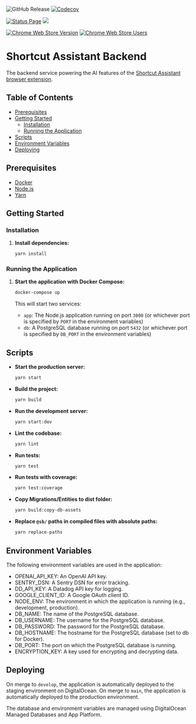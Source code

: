 ![GitHub Release](https://img.shields.io/github/v/release/JensAstrup/shortcut-assistant-backend?style=for-the-badge)
[![Codecov](https://img.shields.io/codecov/c/github/JensAstrup/shortcut-assistant-backend?style=for-the-badge&link=https%3A%2F%2Fapp.codecov.io%2Fgh%2FJensAstrup%2Fshortcut-assistant-backend)](https://app.codecov.io/gh/JensAstrup/shortcut-assistant-backend)

[![Status Page](https://img.shields.io/website?style=for-the-badge&url=https%3A%2F%2Fstatus.jensastrup.io%2F&label=Status%20Page)](https://status.jensastrup.io/)
![](https://api.checklyhq.com/v1/badges/checks/e8b42215-cec2-4553-9318-dc7ec168005a?style=for-the-badge&theme=dark&responseTime=true)

[![Chrome Web Store Version](https://img.shields.io/chrome-web-store/v/kmdlofehocppnlkpokdbiaalcelhedef?style=for-the-badge&)](https://chromewebstore.google.com/detail/shortcut-assistant/kmdlofehocppnlkpokdbiaalcelhedef?hl=en&authuser=0)
[![Chrome Web Store Users](https://img.shields.io/chrome-web-store/users/kmdlofehocppnlkpokdbiaalcelhedef?style=for-the-badge&)](https://chromewebstore.google.com/detail/shortcut-assistant/kmdlofehocppnlkpokdbiaalcelhedef?hl=en&authuser=0)


# Shortcut Assistant Backend

The backend service powering the AI features of the [Shortcut Assistant browser extension](https://github.com/JensAstrup/shortcut-assistant).

## Table of Contents
- [Prerequisites](#prerequisites)
- [Getting Started](#getting-started)
  - [Installation](#installation)
  - [Running the Application](#running-the-application)
- [Scripts](#scripts)
- [Environment Variables](#environment-variables)
- [Deploying](#deploying)

## Prerequisites

- [Docker](https://www.docker.com/get-started)
- [Node.js](https://nodejs.org/)
- [Yarn](https://yarnpkg.com/)

## Getting Started

### Installation

1. **Install dependencies:**
    ```sh
    yarn install
    ```

### Running the Application

1. **Start the application with Docker Compose:**
    ```sh
    docker-compose up
    ```

   This will start two services:
   - `app`: The Node.js application running on port `3000` (or whichever port is specified by `PORT` in the environment variables)
   - `db`: A PostgreSQL database running on port `5432` (or whichever port is specified by `DB_PORT` in the environment variables)


## Scripts

- **Start the production server:**
  ```sh
  yarn start
  ```

- **Build the project:**
  ```sh
  yarn build
  ```

- **Run the development server:**
  ```sh
  yarn start:dev
  ```

- **Lint the codebase:**
  ```sh
  yarn lint
  ```

- **Run tests:**
  ```sh
  yarn test
  ```

- **Run tests with coverage:**
  ```sh
  yarn test:coverage
  ```
  
- **Copy Migrations/Entities to dist folder:**
  ```sh
  yarn build:copy-db-assets
  ```

- **Replace `@sb/` paths in compiled files with absolute paths:**
  ```sh
  yarn replace-paths
  ```

## Environment Variables

The following environment variables are used in the application:

- OPENAI_API_KEY: An OpenAI API key.
- SENTRY_DSN: A Sentry DSN for error tracking.
- DD_API_KEY: A Datadog API key for logging.
- GOOGLE_CLIENT_ID: A Google OAuth client ID.
- NODE_ENV: The environment in which the application is running (e.g., development, production).
- DB_NAME: The name of the PostgreSQL database.
- DB_USERNAME: The username for the PostgreSQL database.
- DB_PASSWORD: The password for the PostgreSQL database.
- DB_HOSTNAME: The hostname for the PostgreSQL database (set to db for Docker).
- DB_PORT: The port on which the PostgreSQL database is running.
- ENCRYPTION_KEY: A key used for encrypting and decrypting data.


## Deploying

On merge to `develop`, the application is automatically deployed to the staging environment on DigitalOcean. 
On merge to `main`, the application is automatically deployed to the production environment. 

The database and environment variables are managed using DigitalOcean Managed Databases and App Platform.
